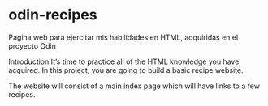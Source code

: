 # odin-recipes

Pagina web para ejercitar mis habilidades en HTML, adquiridas en el proyecto Odin

Introduction
It’s time to practice all of the HTML knowledge you have acquired. In this project, you are going to build a basic recipe website.

The website will consist of a main index page which will have links to a few recipes.
